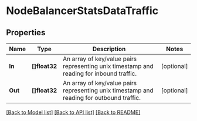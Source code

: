 # NodeBalancerStatsDataTraffic

## Properties

Name | Type | Description | Notes
------------ | ------------- | ------------- | -------------
**In** | **[]float32** | An array of key/value pairs representing unix timestamp and reading for inbound traffic.  | [optional] 
**Out** | **[]float32** | An array of key/value pairs representing unix timestamp and reading for outbound traffic.  | [optional] 

[[Back to Model list]](../README.md#documentation-for-models) [[Back to API list]](../README.md#documentation-for-api-endpoints) [[Back to README]](../README.md)


